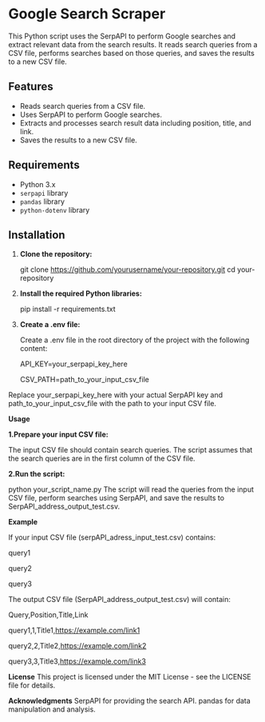# Google Search Scraper

This Python script uses the SerpAPI to perform Google searches and extract relevant data from the search results. It reads search queries from a CSV file, performs searches based on those queries, and saves the results to a new CSV file.

## Features

- Reads search queries from a CSV file.
- Uses SerpAPI to perform Google searches.
- Extracts and processes search result data including position, title, and link.
- Saves the results to a new CSV file.

## Requirements

- Python 3.x
- `serpapi` library
- `pandas` library
- `python-dotenv` library

## Installation

1. **Clone the repository:**

   git clone https://github.com/yourusername/your-repository.git
   cd your-repository

2. **Install the required Python libraries:**

    pip install -r requirements.txt
3. **Create a .env file:**

    Create a .env file in the root directory of the project with the following content:

    API_KEY=your_serpapi_key_here
   
    CSV_PATH=path_to_your_input_csv_file
   
Replace your_serpapi_key_here with your actual SerpAPI key and path_to_your_input_csv_file with the path to your input CSV file.

**Usage**

**1.Prepare your input CSV file:**

The input CSV file should contain search queries. The script assumes that the search queries are in the first column of the CSV file.

**2.Run the script:**

python your_script_name.py
The script will read the queries from the input CSV file, perform searches using SerpAPI, and save the results to SerpAPI_address_output_test.csv.

**Example**

If your input CSV file (serpAPI_adress_input_test.csv) contains:

query1

query2

query3

The output CSV file (SerpAPI_address_output_test.csv) will contain:


Query,Position,Title,Link

query1,1,Title1,https://example.com/link1

query2,2,Title2,https://example.com/link2

query3,3,Title3,https://example.com/link3

**License**
This project is licensed under the MIT License - see the LICENSE file for details.

**Acknowledgments**
SerpAPI for providing the search API.
pandas for data manipulation and analysis.
